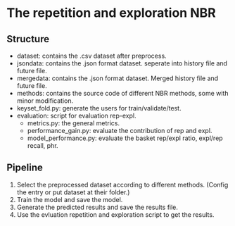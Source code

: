 # The repetition and exploration NBR

## Structure
* dataset: contains the .csv dataset after preprocess.
* jsondata: contains the .json format dataset. seperate into history file and future file.
* mergedata: contains the .json format dataset. Merged history file and future file.
* methods: contains the source code of different NBR methods, some with minor modification.
* keyset_fold.py: generate the users for train/validate/test.
* evaluation: script for evaluation rep-expl.
    * metrics.py: the general metrics.
    * performance_gain.py: evaluate the contribution of rep and expl.
    * model_performance.py: evaluate the basket rep/expl ratio, expl/rep recall, phr.

## Pipeline
1. Select the preprocessed dataset according to different methods. (Config the entry or put dataset at their folder.)
2. Train the model and save the model. 
3. Generate the predicted results and save the results file.
4. Use the evluation repetition and exploration script to get the results.
